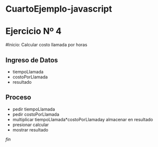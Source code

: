 # CuartoEjemplo-javascript
# Ejercicio Nº 4
#Inicio: Calcular costo llamada por horas
## Ingreso de Datos
- tiempoLlamada
- costoPorLlamada
- resultado

## Proceso
- pedir tiempoLlamada
- pedir costoPorLlamada
- multiplicar tiempoLlamada*costoPorLlamaday almacenar en resultado
- presionar calcular
- mostrar resultado

*fin*